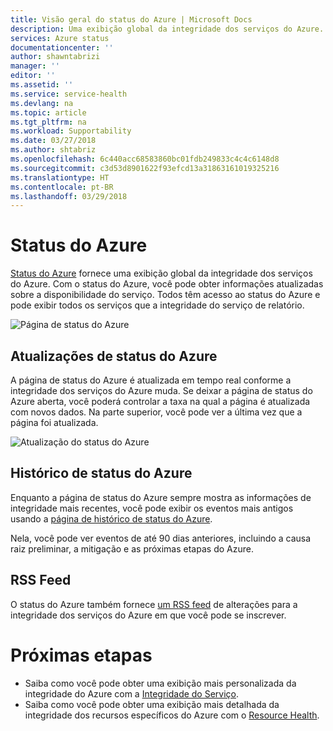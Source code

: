 ```yaml
---
title: Visão geral do status do Azure | Microsoft Docs
description: Uma exibição global da integridade dos serviços do Azure.
services: Azure status
documentationcenter: ''
author: shawntabrizi
manager: ''
editor: ''
ms.assetid: ''
ms.service: service-health
ms.devlang: na
ms.topic: article
ms.tgt_pltfrm: na
ms.workload: Supportability
ms.date: 03/27/2018
ms.author: shtabriz
ms.openlocfilehash: 6c440acc68583860bc01fdb249833c4c4c6148d8
ms.sourcegitcommit: c3d53d8901622f93efcd13a31863161019325216
ms.translationtype: HT
ms.contentlocale: pt-BR
ms.lasthandoff: 03/29/2018
---
```

# <a name="azure-status"></a>Status do Azure
[Status do Azure](https://azure.microsoft.com/en-us/status/) fornece uma exibição global da integridade dos serviços do Azure. Com o status do Azure, você pode obter informações atualizadas sobre a disponibilidade do serviço. Todos têm acesso ao status do Azure e pode exibir todos os serviços que a integridade do serviço de relatório. 

![Página de status do Azure](./media/azure-status-overview/azure-status.PNG)

## <a name="azure-status-updates"></a>Atualizações de status do Azure
A página de status do Azure é atualizada em tempo real conforme a integridade dos serviços do Azure muda. Se deixar a página de status do Azure aberta, você poderá controlar a taxa na qual a página é atualizada com novos dados. Na parte superior, você pode ver a última vez que a página foi atualizada.

![Atualização do status do Azure](./media/azure-status-overview/update.PNG)

## <a name="azure-status-history"></a>Histórico de status do Azure
Enquanto a página de status do Azure sempre mostra as informações de integridade mais recentes, você pode exibir os eventos mais antigos usando a [página de histórico de status do Azure](https://azure.microsoft.com/en-us/status/history/).

Nela, você pode ver eventos de até 90 dias anteriores, incluindo a causa raiz preliminar, a mitigação e as próximas etapas do Azure.

## <a name="rss-feed"></a>RSS Feed
O status do Azure também fornece [um RSS feed](https://azure.microsoft.com/en-us/status/feed/) de alterações para a integridade dos serviços do Azure em que você pode se inscrever.

# <a name="next-steps"></a>Próximas etapas
* Saiba como você pode obter uma exibição mais personalizada da integridade do Azure com a [Integridade do Serviço](./service-health-overview.md).
* Saiba como você pode obter uma exibição mais detalhada da integridade dos recursos específicos do Azure com o [Resource Health](./resource-health-overview.md).
